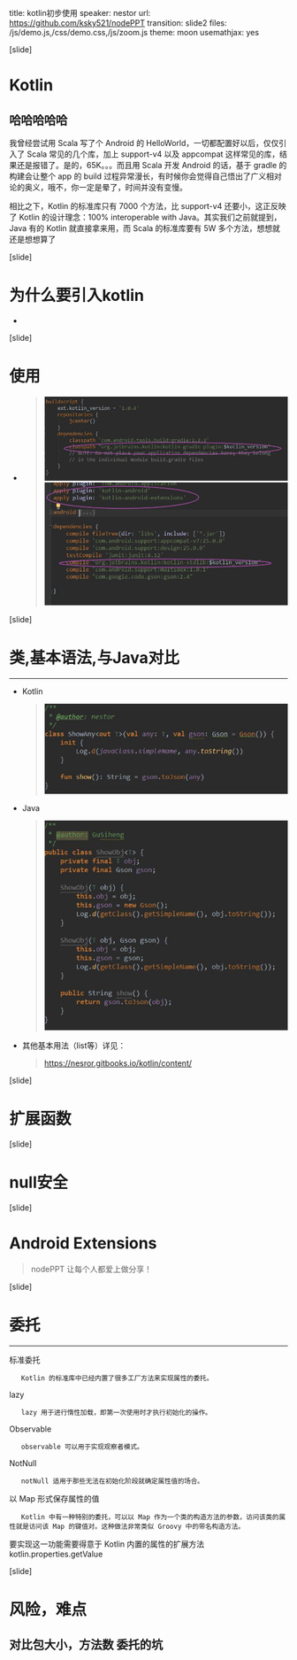 title: kotlin初步使用
speaker: nestor
url: https://github.com/ksky521/nodePPT
transition: slide2
files: /js/demo.js,/css/demo.css,/js/zoom.js
theme: moon
usemathjax: yes

[slide]
# Kotlin
## 哈哈哈哈哈
我曾经尝试用 Scala 写了个 Android 的 HelloWorld，一切都配置好以后，仅仅引入了 Scala 常见的几个库，加上 support-v4 以及 appcompat 这样常见的库，结果还是报错了。是的，65K。。。而且用 Scala 开发 Android 的话，基于 gradle 的构建会让整个 app 的 build 过程异常漫长，有时候你会觉得自己悟出了广义相对论的奥义，哦不，你一定是晕了，时间并没有变慢。

相比之下，Kotlin 的标准库只有 7000 个方法，比 support-v4 还要小，这正反映了 Kotlin 的设计理念：100% interoperable with Java。其实我们之前就提到，Java 有的 Kotlin 就直接拿来用，而 Scala 的标准库要有 5W 多个方法，想想就还是想想算了

[slide]
# 为什么要引入kotlin
* 

[slide]
# 使用
*  
    > ![](https://github.com/nesror/nodePPT/blob/master/img/kotlin3.jpg?raw=true)
    > ![](https://github.com/nesror/nodePPT/blob/master/img/kotlin4.jpg?raw=true)

[slide]
# 类,基本语法,与Java对比
----
* Kotlin
    > ![](https://github.com/nesror/nodePPT/blob/master/img/kotlin1.jpg?raw=true)
* Java
    > ![](https://github.com/nesror/nodePPT/blob/master/img/kotlin2.jpg?raw=true)
* 其他基本用法（list等）详见：
    > <https://nesror.gitbooks.io/kotlin/content/>

[slide]
# 扩展函数

[slide]
# null安全

[slide]
# Android Extensions
> nodePPT 让每个人都爱上做分享！

[slide]
# 委托
----
标准委托

       Kotlin 的标准库中已经内置了很多工厂方法来实现属性的委托。

lazy

       lazy 用于进行惰性加载，即第一次使用时才执行初始化的操作。

Observable

       observable 可以用于实现观察者模式。
NotNull

       notNull 适用于那些无法在初始化阶段就确定属性值的场合。
以 Map 形式保存属性的值

       Kotlin 中有一种特别的委托，可以以 Map 作为一个类的构造方法的参数，访问该类的属性就是访问该 Map 的键值对。这种做法非常类似 Groovy 中的带名构造方法。 
要实现这一功能需要得意于 Kotlin 内置的属性的扩展方法 kotlin.properties.getValue 

[slide]
# 风险，难点

对比包大小，方法数
委托的坑
----
